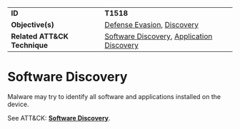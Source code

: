 |||
|---------|------------------------|
|**ID**|**T1518**|
|**Objective(s)**| [Defense Evasion](../defense-evasion), [Discovery](../discovery)|
|**Related ATT&CK Technique**|[Software Discovery](https://attack.mitre.org/techniques/T1518), [Application Discovery](https://attack.mitre.org/techniques/T1418)|


Software Discovery
==================
Malware may try to identify all software and applications installed on the device. 

See ATT&CK: [**Software Discovery**](https://attack.mitre.org/techniques/T1518).